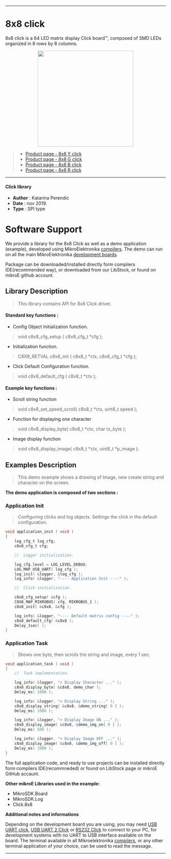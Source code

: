 
 

---
# 8x8 click

8x8 click is a 64 LED matrix display Click board™, composed of SMD LEDs organized in 8 rows by 8 columns.

<p align="center">
  <img src="https://download.mikroe.com/images/click_for_ide/grupe/8x8-click-group.png" height=300px>
</p>

> - [Product page - 8x8 Y click](<https://www.mikroe.com/8x8-y-click>)
> - [Product page - 8x8 G click](<https://www.mikroe.com/8x8-g-click>)
> - [Product page - 8x8 B click](<https://www.mikroe.com/8x8-b-click>)
> - [Product page - 8x8 R click](<https://www.mikroe.com/8x8-r-click>)

---

#### Click library 

- **Author**        : Katarina Perendic
- **Date**          : nov 2019.
- **Type**          : SPI type


# Software Support

We provide a library for the 8x8 Click 
as well as a demo application (example), developed using MikroElektronika 
[compilers](http://shop.mikroe.com/compilers). 
The demo can run on all the main MikroElektronika [development boards](http://shop.mikroe.com/development-boards).

Package can be downloaded/installed directly form compilers IDE(recommended way), or downloaded from our LibStock, or found on mikroE github account. 

## Library Description

> This library contains API for 8x8 Click driver.

#### Standard key functions :

- Config Object Initialization function.
> void c8x8_cfg_setup ( c8x8_cfg_t *cfg ); 
 
- Initialization function.
> C8X8_RETVAL c8x8_init ( c8x8_t *ctx, c8x8_cfg_t *cfg );

- Click Default Configuration function.
> void c8x8_default_cfg ( c8x8_t *ctx );


#### Example key functions :

- Scroll string function
> void c8x8_set_speed_scroll( c8x8_t *ctx, uint8_t speed );
 
- Function for displaying one character
> void c8x8_display_byte( c8x8_t *ctx, char tx_byte );

- Image display function
> void c8x8_display_image( c8x8_t *ctx, uint8_t *p_image );

## Examples Description

> This demo example shows a drawing of Image, new create string and character on the screen.

**The demo application is composed of two sections :**

### Application Init 

> Configuring clicks and log objects.
> Settings the click in the default configuration.

```c
void application_init ( void )
{
    log_cfg_t log_cfg;
    c8x8_cfg_t cfg;

    //  Logger initialization.

    log_cfg.level = LOG_LEVEL_DEBUG;
    LOG_MAP_USB_UART( log_cfg );
    log_init( &logger, &log_cfg );
    log_info( &logger, "---- Application Init ----" );

    //  Click initialization.

    c8x8_cfg_setup( &cfg );
    C8X8_MAP_MIKROBUS( cfg, MIKROBUS_1 );
    c8x8_init( &c8x8, &cfg );

    log_info( &logger, "---- Default matrix config ----" );
    c8x8_default_cfg( &c8x8 );
    Delay_1sec( );
}
```

### Application Task

> Shows one byte, then scrolls the string and image, every 1 sec.

```c
void application_task ( void )
{
    //  Task implementation.

    log_info( &logger, "> Display Character ..." );
    c8x8_display_byte( &c8x8, demo_char );
    Delay_ms( 1000 );

    log_info( &logger, "> Display String ..." );
    c8x8_display_string( &c8x8, &demo_string[ 0 ] );
    Delay_ms( 1000 );

    log_info( &logger, "> Display Image ON ..." );
    c8x8_display_image( &c8x8, &demo_img_on[ 0 ] );
    Delay_ms( 500 );

    log_info( &logger, "> Display Image OFF ..." );
    c8x8_display_image( &c8x8, &demo_img_off[ 0 ] );
    Delay_ms( 1000 );
}
```

The full application code, and ready to use projects can be  installed directly form compilers IDE(recommneded) or found on LibStock page or mikroE GitHub accaunt.

**Other mikroE Libraries used in the example:** 

- MikroSDK.Board
- MikroSDK.Log
- Click.8x8

**Additional notes and informations**

Depending on the development board you are using, you may need 
[USB UART click](http://shop.mikroe.com/usb-uart-click), 
[USB UART 2 Click](http://shop.mikroe.com/usb-uart-2-click) or 
[RS232 Click](http://shop.mikroe.com/rs232-click) to connect to your PC, for 
development systems with no UART to USB interface available on the board. The 
terminal available in all Mikroelektronika 
[compilers](http://shop.mikroe.com/compilers), or any other terminal application 
of your choice, can be used to read the message.



---
